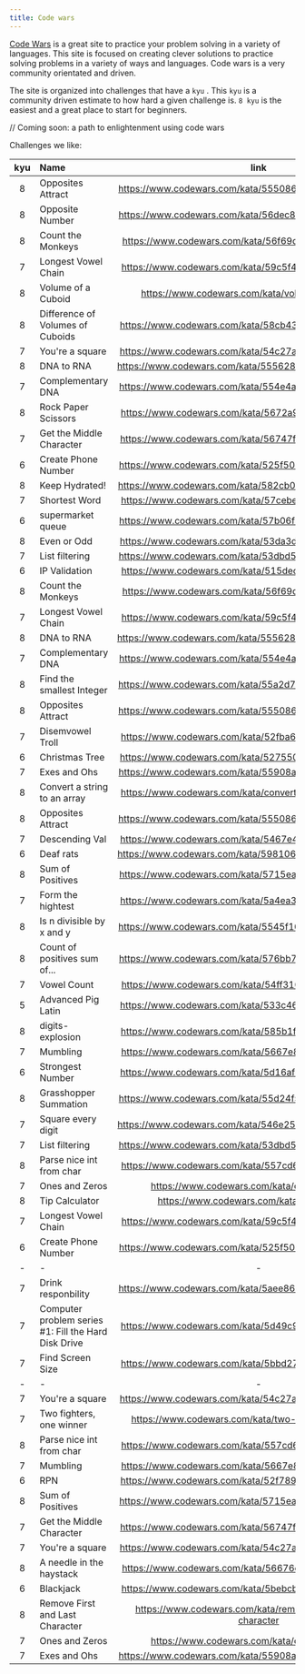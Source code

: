 ```yaml
---
title: Code wars
---
```


[Code Wars](https://codewars.com) is a great site to practice your problem solving in a variety of languages. This site is focused on creating clever solutions to practice solving problems in a variety of ways and languages. Code wars is a very community orientated and driven.

The site is organized into challenges that have a `kyu` . This `kyu` is a community driven estimate to how hard a given challenge is. `8 kyu` is the easiest and a great place to start for beginners.

// Coming soon: a path to enlightenment using code wars

Challenges we like:

| kyu | Name                                                 |                             link                              |    language     |
| :-: | :--------------------------------------------------- | :-----------------------------------------------------------: | :-------------: |
|  8  | Opposites Attract                                    |    https://www.codewars.com/kata/555086d53eac039a2a000083     |       C#        |
|  8  | Opposite Number                                      |    https://www.codewars.com/kata/56dec885c54a926dcd001095     |       C#        |
|  8  | Count the Monkeys                                    |    https://www.codewars.com/kata/56f69d9f9400f508fb000ba7     |       C#        |
|  7  | Longest Vowel Chain                                  |    https://www.codewars.com/kata/59c5f4e9d751df43cf000035     |       C#        |
|  8  | Volume of a Cuboid                                   |       https://www.codewars.com/kata/volume-of-a-cuboid        |       C#        |
|  8  | Difference of Volumes of Cuboids                     |    https://www.codewars.com/kata/58cb43f4256836ed95000f97     |       C#        |
|  7  | You're a square                                      |    https://www.codewars.com/kata/54c27a33fb7da0db0100040e     |       C#        |
|  8  | DNA to RNA                                           |    https://www.codewars.com/kata/5556282156230d0e5e000089     |       C#        |
|  7  | Complementary DNA                                    |    https://www.codewars.com/kata/554e4a2f232cdd87d9000038     |       C#        |
|  8  | Rock Paper Scissors                                  |    https://www.codewars.com/kata/5672a98bdbdd995fad00000f     |       C#        |
|  7  | Get the Middle Character                             |    https://www.codewars.com/kata/56747fd5cb988479af000028     |       C#        |
|  6  | Create Phone Number                                  |    https://www.codewars.com/kata/525f50e3b73515a6db000b83     |       C#        |
|  8  | Keep Hydrated!                                       |    https://www.codewars.com/kata/582cb0224e56e068d800003c     |       C#        |
|  7  | Shortest Word                                        |    https://www.codewars.com/kata/57cebe1dc6fdc20c57000ac9     |       C#        |
|  6  | supermarket queue                                    |    https://www.codewars.com/kata/57b06f90e298a7b53d000a86     |       C#        |
|  8  | Even or Odd                                          |    https://www.codewars.com/kata/53da3dbb4a5168369a0000fe     |       C#        |
|  7  | List filtering                                       |    https://www.codewars.com/kata/53dbd5315a3c69eed20002dd     |       C#        |
|  6  | IP Validation                                        |    https://www.codewars.com/kata/515decfd9dcfc23bb6000006     |       C#        |
|  8  | Count the Monkeys                                    |    https://www.codewars.com/kata/56f69d9f9400f508fb000ba7     |   javascript    |
|  7  | Longest Vowel Chain                                  |    https://www.codewars.com/kata/59c5f4e9d751df43cf000035     |   javascript    |
|  8  | DNA to RNA                                           |    https://www.codewars.com/kata/5556282156230d0e5e000089     |   javascript    |
|  7  | Complementary DNA                                    |    https://www.codewars.com/kata/554e4a2f232cdd87d9000038     |   javascript    |
|  8  | Find the smallest Integer                            |    https://www.codewars.com/kata/55a2d7ebe362935a210000b2     | javascript / C# |
|  8  | Opposites Attract                                    |    https://www.codewars.com/kata/555086d53eac039a2a000083     |       C#        |
|  7  | Disemvowel Troll                                     |    https://www.codewars.com/kata/52fba66badcd10859f00097e     |   javascript    |
|  6  | Christmas Tree                                       |    https://www.codewars.com/kata/52755006cc238fcae70000ed     |       C#        |
|  7  | Exes and Ohs                                         |    https://www.codewars.com/kata/55908aad6620c066bc00002a     |       C#        |
|  8  | Convert a string to an array                         |  https://www.codewars.com/kata/convert-a-string-to-an-array   |   javascript    |
|  8  | Opposites Attract                                    |    https://www.codewars.com/kata/555086d53eac039a2a000083     |   javascript    |
|  7  | Descending Val                                       |    https://www.codewars.com/kata/5467e4d82edf8bbf40000155     |   javascript    |
|  6  | Deaf rats                                            |    https://www.codewars.com/kata/598106cb34e205e074000031     |       C#        |
|  8  | Sum of Positives                                     |    https://www.codewars.com/kata/5715eaedb436cf5606000381     |   javascript    |
|  7  | Form the hightest                                    |    https://www.codewars.com/kata/5a4ea304b3bfa89a9900008e     |       C#        |
|  8  | Is n divisible by x and y                            |    https://www.codewars.com/kata/5545f109004975ea66000086     |   javascript    |
|  8  | Count of positives sum of...                         |    https://www.codewars.com/kata/576bb71bbbcf0951d5000044     |   javascript    |
|  7  | Vowel Count                                          |    https://www.codewars.com/kata/54ff3102c1bad923760001f3     |   javascript    |
|  5  | Advanced Pig Latin                                   |    https://www.codewars.com/kata/533c46b140aafec05b000d31     |   javascript    |
|  8  | digits-explosion                                     |    https://www.codewars.com/kata/585b1fafe08bae9988000314     |       C#        |
|  7  | Mumbling                                             |    https://www.codewars.com/kata/5667e8f4e3f572a8f2000039     |   javascript    |
|  6  | Strongest Number                                     |    https://www.codewars.com/kata/5d16af632cf48200254a6244     |       C#        |
|  8  | Grasshopper Summation                                |    https://www.codewars.com/kata/55d24f55d7dd296eb9000030     |   javascript    |
|  7  | Square every digit                                   |    https://www.codewars.com/kata/546e2562b03326a88e000020     |   javascript    |
|  7  | List filtering                                       |    https://www.codewars.com/kata/53dbd5315a3c69eed20002dd     |       C#        |
|  8  | Parse nice int from char                             |    https://www.codewars.com/kata/557cd6882bfa3c8a9f0000c1     |   javascript    |
|  7  | Ones and Zeros                                       |         https://www.codewars.com/kata/ones-and-zeros          |   javascript    |
|  8  | Tip Calculator                                       |         https://www.codewars.com/kata/tip-calculator          |       C#        |
|  7  | Longest Vowel Chain                                  |    https://www.codewars.com/kata/59c5f4e9d751df43cf000035     |       C#        |
|  6  | Create Phone Number                                  |    https://www.codewars.com/kata/525f50e3b73515a6db000b83     |       C#        |
|  -  | -                                                    |                               -                               |        -        |
|  7  | Drink responbility                                   |    https://www.codewars.com/kata/5aee86c5783bb432cd000018     |       C#        |
|  7  | Computer problem series #1: Fill the Hard Disk Drive |    https://www.codewars.com/kata/5d49c93d089c6e000ff8428c     |       C#        |
|  7  | Find Screen Size                                     |    https://www.codewars.com/kata/5bbd279c8f8bbd5ee500000f     |       C#        |
|  -  | -                                                    |                               -                               |        -        |
|  7  | You're a square                                      |    https://www.codewars.com/kata/54c27a33fb7da0db0100040e     |   javascript    |
|  7  | Two fighters, one winner                             |     https://www.codewars.com/kata/two-fighters-one-winner     |   javascript    |
|  8  | Parse nice int from char                             |    https://www.codewars.com/kata/557cd6882bfa3c8a9f0000c1     |       C#        |
|  7  | Mumbling                                             |    https://www.codewars.com/kata/5667e8f4e3f572a8f2000039     |   javascript    |
|  6  | RPN                                                  |    https://www.codewars.com/kata/52f78966747862fc9a0009ae     |       C#        |
|  8  | Sum of Positives                                     |    https://www.codewars.com/kata/5715eaedb436cf5606000381     |       C#        |
|  7  | Get the Middle Character                             |    https://www.codewars.com/kata/56747fd5cb988479af000028     |       C#        |
|  7  | You're a square                                      |    https://www.codewars.com/kata/54c27a33fb7da0db0100040e     |       C#        |
|  8  | A needle in the haystack                             |    https://www.codewars.com/kata/56676e8fabd2d1ff3000000c     |   javascript    |
|  6  | Blackjack                                            |    https://www.codewars.com/kata/5bebcbf2832c3acc870000f6     |       C#        |
|  8  | Remove First and Last Character                      | https://www.codewars.com/kata/remove-first-and-last-character |   javascript    |
|  7  | Ones and Zeros                                       |         https://www.codewars.com/kata/ones-and-zeros          |       C#        |
|  7  | Exes and Ohs                                         |    https://www.codewars.com/kata/55908aad6620c066bc00002a     |   javascript    |
